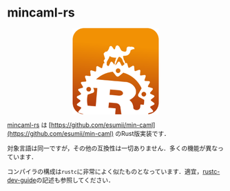 # mincaml-rs

<div style="display: flex; align-items: center; justify-content: center;">
  <img src="./logo/mincaml-rs-logo.svg" height="200" width="200">
</div>

[mincaml-rs](https://github.com/utokyo-compiler/mincaml-rs) は [https://github.com/esumii/min-caml](https://github.com/esumii/min-caml) のRust版実装です．

対象言語は同一ですが，その他の互換性は一切ありません．多くの機能が異なっています．

コンパイラの構成は`rustc`に非常によく似たものとなっています．適宜，[rustc-dev-guide](https://rustc-dev-guide.rust-lang.org/getting-started.html)の記述も参照してください．
